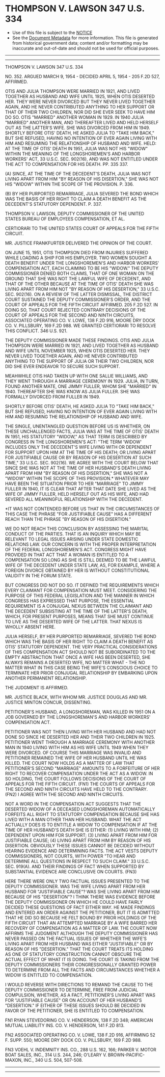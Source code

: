 ---
---

# THOMPSON V. LAWSON 347 U.S. 334

* Use of this file is subject to the [NOTICE](https://github.com/publicdocs/notice/blob/master/NOTICE)
* See the [Document Metadata](../../../) for more information.
  This file is generated from historical government data; content and/or formatting may be inaccurate and out-of-date and should not be used for official purposes.

----------
----------

THOMPSON V. LAWSON 347 U.S. 334

NO. 352.  ARGUED MARCH 9, 1954 - DECIDED APRIL 5, 1954 - 205 F.2D 527, AFFIRMED.

OTIS AND JULIA THOMPSON WERE MARRIED IN 1921, AND LIVED TOGETHER AS HUSBAND AND WIFE UNTIL 1925, WHEN OTIS DESERTED HER.  THEY WERE NEVER DIVORCED BUT THEY NEVER LIVED TOGETHER AGAIN, AND HE NEVER CONTRIBUTED ANYTHING TO HER SUPPORT OR THAT OF THEIR TWO CHILDREN, NOR DID SHE EVER SEEK TO HAVE HIM DO SO.  OTIS "MARRIED" ANOTHER WOMAN IN 1929.  IN 1940 JULIA "MARRIED" ANOTHER MAN, AND THEREAFTER LIVED AND HELD HERSELF OUT AS THE LATTER'S WIFE.  SHE WAS DIVORCED FROM HIM IN 1949.  SHORTLY BEFORE OTIS' DEATH, HE ASKED JULIA TO "TAKE HIM BACK," BUT SHE REFUSED, HAVING NO INTENTION OF EVER AGAIN LIVING WITH HIM AND RESUMING THE RELATIONSHIP OF HUSBAND AND WIFE.  HELD:  AT THE TIME OF OTIS' DEATH IN 1951, JULIA WAS NOT HIS "WIDOW" WITHIN THE MEANING OF THE LONGSHOREMEN'S AND HARBOR WORKERS' ACT, 33 U.S.C. SEC. 902(16), AND WAS NOT ENTITLED UNDER THE ACT TO COMPENSATION FOR HIS DEATH.  PP. 335 337.

(A)  SINCE, AT THE TIME OF THE DECEDENT'S DEATH, JULIA WAS NOT LIVING APART FROM HIM "BY REASON OF HIS DISERTION," SHE WAS NOT HIS "WIDOW" WITHIN THE SCOPE OF THE PROVISION.  P. 336.

(B)  BY HER PURPORTED REMARRIAGE, JULIA SEVERED THE BOND WHICH WAS THE BASIS OF HER RIGHT TO CLAIM A DEATH BENEFIT AS THE DECEDENT'S STATUTORY DEPENDENT.  P. 337.

THOMPSON V. LAWSON, DEPUTY COMMISSIONER OF THE UNITED STATES BUREAU OF EMPLOYEES COMPENSATION, ET AL.

CERTIORARI TO THE UNITED STATES COURT OF APPEALS FOR THE FIFTH CIRCUIT.

MR. JUSTICE FRANKFURTER DELIVERED THE OPINION OF THE COURT.

ON JUNE 15, 1951, OTIS THOMPSON DIED FROM INJURIES SUFFERED WHILE LOADING A SHIP FOR HIS EMPLOYER.  TWO WOMEN SOUGHT A DEATH BENEFIT UNDER THE LONGSHOREMEN'S AND HARBOR WORKERS' COMPENSATION ACT, EACH CLAIMING TO BE HIS "WIDOW."  THE DEPUTY COMMISSIONER DENIED BOTH CLAIMS, THAT OF ONE WOMAN ON THE GROUND THAT SHE WAS NOT THE LAWFUL WIFE OF DECEDENT, AND THAT OF THE OTHER BECAUSE AT THE TIME OF OTIS' DEATH SHE WAS LIVING APART FROM HIM NOT "BY REASON OF HIS DESERTION," 33 U.S.C. SEC. 902(16).  ON A REVIEW OF THE LATTER DISMISSAL, THE DISTRICT COURT SUSTAINED THE DEPUTY COMMISSIONER'S ORDER, AND THE COURT OF APPEALS FOR THE FIFTH CIRCUIT AFFIRMED.  205 F.2D 527.  IN DOING SO, THAT COURT REJECTED CONTRARY DECISIONS OF THE COURT OF APPEALS FOR THE SECOND AND NINTH CIRCUITS, ASSOCIATED OPERATING CO. V. LOWE, 138 F.2D 916, MOORE DRY DOCK CO. V. PILLSBURY, 169 F.2D 988.  WE GRANTED CERTIORARI TO RESOLVE THIS CONFLICT.  346 U.S. 921.

THE DEPUTY COMMISSIONER MADE THESE FINDINGS.  OTIS AND JULIA THOMPSON WERE MARRIED IN 1921, AND LIVED TOGETHER AS HUSBAND AND WIFE UNTIL NOVEMBER 1925, WHEN OTIS DESERTED HER.  THEY NEVER LIVED TOGETHER AGAIN, AND HE NEVER CONTRIBUTED ANYTHING TO THE SUPPORT OF JULIA OR THEIR TWO CHILDREN, NOR DID SHE EVER ENDEAVOR TO SECURE SUCH SUPPORT.

MEAHWHILE OTIS HAD TAKEN UP WITH ONE SALLIE WILLIAMS, AND THEY WENT THROUGH A MARRIAGE CEREMONY IN 1929.  JULIA, IN TURN, FOUND ANOTHER MATE, ONE JIMMY FULLER, WHOM SHE "MARRIED" IN 1940.  THEREAFTER SHE WAS KNOW AS JULIA FULLER.  SHE WAS FORMALLY DIVORCED FROM FULLER IN 1949.

SHORTLY BEFORE OTIS' DEATH, HE ASKED JULIA TO "TAKE HIM BACK," BUT SHE REFUSED, HAVING NO INTENTION OF EVER AGAIN LIVING WITH HIM AND RESUMING THE RELATIONSHIP OF HUSBAND AND WIFE.

THE SINGLE, UNENTANGLED QUESTION BEFORE US IS WHETHER, ON THESE UNCHALLENGED FACTS, JULIA WAS AT THE TIME OF OTIS' DEATH IN 1951, HIS STATUTORY "WIDOW," AS THAT TERM IS DESCRIBED BY CONGRESS IN THE LONGSHOREMEN'S ACT:  "THE TERM 'WIDOW' INCLUDES ONLY THE DECEDENT'S WIFE LIVING WITH OR DEPENDENT FOR SUPPORT UPON HIM AT THE TIME OF HIS DEATH; OR LIVING APART FOR JUSTIFIABLE CAUSE OR BY REASON OF HIS DESERTION AT SUCH TIME," 33 U.S.C. SEC. 902(16).  WE AGREE WITH THE COURT BELOW THAT SINCE SHE WAS NOT AT THE TIME OF HER HUSBAND'S DEATH LIVING APART FROM HIM "BY REASON OF HIS DISERTION," SHE WAS NOT A "WIDOW" WITHIN THE SCOPE OF THIS PROVISION.\*  WHATEVER MAY HAVE BEEN THE SITUATION PRIOR TO HER "MARRIAGE" TO JIMMY FULLER IN 1940, IT IS CLEAR THAT AFTER THAT DATE SHE LIVED AS THE WIFE OF JIMMY FULLER, HELD HERSELF OUT AS HIS WIFE, AND HAD SEVERED ALL MEANINGFUL RELATIONSHIP WITH THE DECEDENT.

\*IT WAS NOT CONTENDED BEFORE US THAT IN THE CIRCUMSTANCES OF THIS CASE THE PHRASE "FOR JUSTIFIABLE CAUSE" HAS A DIFFERENT REACH THAN THE PHRASE "BY REASON OF HIS DISERTION."

WE DO NOT REACH THIS CONCLUSION BY ASSESSING THE MARITAL CONDUCT OF THE PARTIES.  THAT IS AN INQUIRY WHICH MAY BE RELEVANT TO LEGAL ISSUES ARISING UNDER STATE DOMESTIC RELATIONS LAW.  OUR CONCERN IS WITH THE PROPER INTERPRETATION OF THE FEDERAL LONGSHOREMEN'S ACT.  CONGRESS MIGHT HAVE PROVIDED IN THAT ACT THAT A WOMAN IS ENTITLED TO A COMPENSATION SO LONG AS SHE IS STILL DEEMED TO BE THE LAWFUL WIFE OF THE DECEDENT UNDER STATE LAW, AS, FOR EXAMPLE, WHERE A FOREIGN DIVORCE OBTAINED BY HER IS WITHOUT CONSTITUTIONAL VALIDITY IN THE FORUM STATE.

BUT CONGRESS DID NOT DO SO.  IT DEFINED THE REQUIREMENTS WHICH EVERY CLAIMANT FOR COMPENSATION MUST MEET.  CONSIDERING THE PURPOSE OF THIS FEDERAL LEGISLATION AND THE MANNER IN WHICH CONGRESS HAS EXPRESSED THAT PURPOSE, THE ESSENTIAL REQUIREMENT IS A CONJUGAL NEXUS BETWEEN THE CLAIMANT AND THE DECEDENT SUBSISTING AT THE TIME OF THE LATTER'S DEATH, WHICH, FOR PRESENT PURPOSES, MEANS THAT SHE MUST CONTINUE TO LIVE AS THE DESERTED WIFE OF THE LATTER.  THAT NEXUS IS WHOLLY ABSENT HERE.

JULIA HERSELF, BY HER PURPORTED REMARRIAGE, SEVERED THE BOND WHICH WAS THE BASIS OF HER RIGHT TO CLAIM A DEATH BENEFIT AS OTIS' STATUTORY DEPENDENT.  THE VERY PRACTICAL CONSIDERATIONS OF THIS COMPENSATION ACT SHOULD NOT BE SUBORDINATED TO THE EMPTY ABSTRACTION THAT ONCE A WIFE HAS BEEN DESERTED, SHE ALWAYS REMAINS A DESERTED WIFE, NO MATTER WHAT - THE NO MATTER WHAT IN THIS CASE BEING THE WIFE'S CONSCIOUS CHOICE TO TERMINATE HER PRIOR CONJUGAL RELATIONSHIP BY EMBARKING UPON ANOTHER PERMANENT RELATIONSHIP.

THE JUDGMENT IS AFFIRMED.

MR. JUSTICE BLACK, WITH WHOM MR. JUSTICE DOUGLAS AND MR. JUSTICE MINTON CONCUR, DISSENTING.

PETITIONER'S HUSBAND, A LONGSHOREMAN, WAS KILLED IN 1951 ON A JOB GOVERNED BY THE LONGSHOREMAN'S AND HARBOR WORKERS' COMPENSATION ACT.

PETITIONER WAS NOT THEN LIVING WITH HER HUSBAND AND HAD NOT DONE SO SINCE HE DESERTED HER AND THEIR TWO CHILDREN IN 1925.  PETITIONER WENT THROUGH A MARRIAGE CEREMONY WITH ANOTHER MAN IN 1940 LIVING WITH HIM AS HIS WIFE UNTIL 1949 WHEN THEY WERE DIVORCED.  OF COURSE THIS MARRIAGE WAS INVALID AND PETITIONER REMAINED THE WIFE OF HER HUSBAND UNTIL HE WAS KILLED.  THE COURT NOW HOLDS AS A MATTER OF LAW THAT PETITIONER'S SECOND "MARRIAGE" AMOUNTS TO A FORFEITURE OF HER RIGHT TO RECOVER COMPENSATION UNDER THE ACT AS A WIDOW.  IN SO HOLDING, THE COURT FOLLOWS DECISIONS OF THE COURT OF APPEALS FOR THE FIFTH CIRCUIT.  (FN1) THE COURTS OF APPEALS FOR THE SECOND AND NINTH CIRCUITS HAVE HELD TO THE CONTRARY.  (FN2)  I AGREE WITH THE SECOND AND NINTH CIRCUITS.

NOT A WORD IN THE COMPENSATION ACT SUGGESTS THAT THE DESERTED WIDOW OF A DECEASED LONGSHOREMAN AUTOMATICALLY FORFEITS ALL RIGHT TO STATUTORY COMPENSATION BECAUSE SHE HAS LIVED WITH A MAN OTHER THAN HER HUSBAND.  WHAT THE ACT ACTUALLY DOES IS TO ENTITLE A WIDOW TO COMPENSATION IF AT THE TIME OF HER HUSBAND'S DEATH SHE IS EITHER:  (1) LIVING WITH HIM; (2) DEPENDENT UPON HIM FOR SUPPORT; (3) LIVING APART FROM HIM FOR JUSTIFIABLE CAUSE; (4) LIVING APART FROM HIM BY REASON OF HIS DISERTION.  OBVIOUSLY THESE ISSUES CANNOT BE DECIDED WITHOUT HEARING EVIDENCE AND DETERMINING FACTS.  THE ACT VESTS DEPUTY COMMISSIONERS, NOT COURTS, WITH POWER "TO HEAR AND DETERMINE ALL QUESTIONS IN RESPECT TO SUCH CLAIM."  33 U.S.C.  SEC. 919(A).  AND THEIR FINDINGS OF FACT WHEN SUPPORTED BY SUBSTANTIAL EVIDENCE ARE CONCLUSIVE ON COURTS.  (FN3)

HERE THERE WERE ONLY TWO FACTUAL ISSUES PRESENTED TO THE DEPUTY COMMISSIONER.  WAS THE WIFE LIVING APART FROM HER HUSBAND FOR "JUSTIFIABLE CAUSE"?  WAS SHE LIVING APART FROM HIM BECAUSE OF HIS "DESERTION"?  I THINK THERE WAS EVIDENCE BEFORE THE DEPUTY COMMISSIONER ON WHICH HE COULD HAVE FAIRLY DECIDED THESE QUESTIONS OF FACT EITHER WAY.  HE MADE FINDINGS AND ENTERED AN ORDER AGAINST THE PETITIONER, BUT IT IS ADMITTED THAT HE DID SO BECAUSE HE FELT BOUND BY PRIOR HOLDINGS OF THE FIFTH CIRCUIT THAT AN ATTEMPTED MARRIAGE BY A WIFE BARRED HER RECOVERY OF COMPENSATION AS A MATTER OF LAW.  THE COURT NOW AFFIRMS THE JUDGMENT ALTHOUGH THE DEPUTY COMMISSIONER HAS NEVER PASSED ON THE FACTUAL ISSUES OF WHETHER THE WIFE'S LIVING APART FROM HER HUSBAND WAS EITHER "JUSTIFIABLE" OR BY REASON OF HIS "DESERTION."  THAT THE COURT TREATS ITS HOLDING AS ONE OF STATUTORY CONSTRUCTION CANNOT OBSCURE THE ACTUAL EFFECT OF WHAT IT IS DOING.  THE COURT IS TAKING FROM THE DEPUTY COMMISSIONERS THEIR CONGRESSIONALLY GRANTED POWER TO DETERMINE FROM ALL THE FACTS AND CIRCUMSTANCES WHETHER A WIDOW IS ENTITLED TO COMPENSATION.

I WOULD REVERSE WITH DIRECTIONS TO REMAND THE CAUSE TO THE DEPUTY COMMISSIONER TO DETERMINE, FREE FROM JUDICIAL COMPULSION, WHETHER, AS A FACT, PETITIONER'S LIVING APART WAS FOR "JUSTIFIABLE CAUSE" OR ON ACCOUNT OF HER HUSBAND'S "DESERTION."  IF EITHER OF THESE ISSUES SHOULD BE DECIDED IN FAVOR OF THE PETITIONER, SHE IS ENTITLED TO COMPENSATION.

FN1  RYAN STEVEDORING CO. V. HENDERSON, 138 F.2D 348; AMERICAN MUTUAL LIABILITY INS. CO. V. HENDERSON, 141 F.2D 813.

FN2  ASSOCIATED OPERATING CO. V. LOWE, 138 F.2D 916, AFFIRMING 52 F. SUPP. 550; MOORE DRY DOCK CO. V. PILLSBURY, 169 F.2D 988.

FN3  VOEHL V. INDEMNITY INS. CO., 288 U.S. 162, 166; PARKER V. MOTOR BOAT SALES, INC., 314 U.S. 244, 246; O'LEARY V. BROWN-PACIFIC-MAXON, INC., 340 U.S. 504, 507-508.


----------
----------

